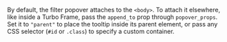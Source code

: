 By default, the filter popover attaches to the `<body>`. To attach it elsewhere, like inside a Turbo Frame, pass the `append_to` prop through `popover_props`. Set it to `"parent"` to place the tooltip inside its parent element, or pass any CSS selector (`#id` or `.class`) to specify a custom container.
